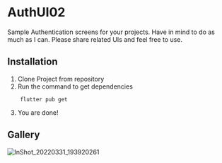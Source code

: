# AuthUI02

Sample Authentication screens for your projects. Have in mind to do as much as I can. Please share related UIs and feel free to use.

## Installation

1. Clone Project from repository
2. Run the command to get dependencies

```
    flutter pub get
```

3. You are done!

## Gallery
![InShot_20220331_193920261](https://user-images.githubusercontent.com/57493613/161128259-3e7c2305-670b-497a-9d7d-5f5553c93aca.jpg)
